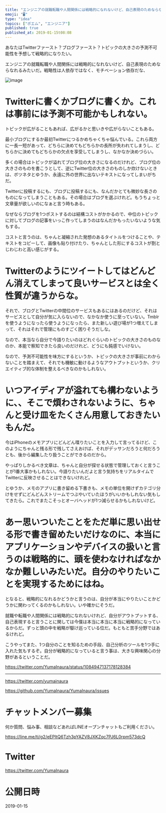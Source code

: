 ```yaml
---
title: "エンジニアの就職転職や人間関係には戦略的になれないけど、自己表現のためならなれるみたいだ。戦略性は人依存ではなく、モチベーション依存だな、"
emoji: "🖥"
type: "idea"
topics: ["ポエム", "エンジニア"]
published: true
published_at: 2019-01-15t08:08
---
```


あなたはTwitterファースト？ブログファースト？トピックの大きさの予測不可能性を予想して戦略的になりたい。

エンジニアの就職転職や人間関係には戦略的になれないけど、自己表現のためならなれるみたいだ。戦略性は人依存ではなく、モチベーション依存だな、

![image](https://user-images.githubusercontent.com/13635059/51147000-0b983500-189c-11e9-942c-b9a36227b05d.png)


# Twitterに書くかブログに書くか。これは事前には予測不可能かもしれない。

トピックが広がることもあれば、広がるかと思いきや広がらないこともある。

最小ブログにするか最初Twitterにつるかめちゃくちゃ悩んでいる。これら両方に一長一短があって、どちらに決めてもどちらかの長所が失われてしまうし、どちらかに決めてもどちらかの欠点を享受してしまうし、なかなか決めづらい。

多くの場合はトピックが溢れてブログ位の大きさになるのだけれど、ブログ位の大きさのものを書こうとして、逆にTwitter位の大きさのものしか炊けないときは、ボツネタとゆうか、永遠に外の世界に出ないテキストになってしまいがちだ。

Twitterに投稿するにも、ブログに投稿するにも、なんだかとても微妙な長さのものになってしまうこともある。その場合はブログを選ぶけれど。もうちょっと文章量が欲しいのになぁと言う時もある。

なぜならブログを1つポストするのは結構コストがかかるので、中位のトピックに対してブログの記事をいっこ作ってしまうのはなんだかもったいないような気もする。

コストと言うのは、ちゃんと凝縮された発想のあるタイトルをつけることや、テキストをコピーして、画像も貼り付けたり、ちゃんとした形にするコストが割とじわじわと高い感じがする。

# Twitterのようにツイートしてはどんどん消えてしまって良いサービスとは全く性質が違うからな。

それで、ブログとTwitterの中間位のサービスもあるにはあるのだけど、それはサービスとして自分が気に入らないので、なかなか使うに至っていない。Tmblrを使うようになったら使うようになったら、また新しい遊び場が1つ増えてしまって、それはそれで管理にものすごく困りそうだしな。

なので、本当なら自分で今語りたいのはどれぐらいのトピックの大きさのものなのか、本能で察知できたら良いのだけれど、どうにも鈍感でいけない。

なので、予測不可能性を味方にするというか、トピックの大きさが事前にわからないことを踏まえて、それでも機敏に動けるようなアウトプットというか、クリエイティブ的な体制を整えるべきなのかもしれない。

# いつアイディアが溢れても構わないように、、そこで煩わされないように、ちゃんと受け皿をたくさん用意しておきたいもんだ。

今はiPhoneのメモアプリにどんどん喋りたいことを入力して言ってるけど、このようにちゃんと残る形で残してさえおけば、それがデッサンだろうと何だろうとも、後から編集したり扱うことができるのだから。

やっぱりしかるべき文章は、ちゃんと自分が探せる状態で管理しておくと言うことが1番大事かもしれない。今語りたいんだよと言う気持ちをリアルタイムでTwitterに反映させることはできないけれど。

とゆうか、メモのアプリに書き留める下書きも、メモの単位を開けずカテゴリ分けをせずにどんどんストリームでつぶやいていたほうがいいかもしれない気もしてきたら。これでまたこそっとオーバヘッドが1つ減らせるかもしれないけど。

# あー思いついたことをただ単に思い出せる形で書き留めたいだけなのに、本当にアプリケーションやデバイスの扱いと言うのは戦略的に、頭を使わなければなかなか難しいみたいだ。自分のやりたいことを実現するためにはね。

となると、戦略的になれるかどうかと言うのは、自分が本当にやりたいことかどうかに関わってくるのかもしれない。いや確かにそうだ。

就職や転職や人間関係には戦略的になれないけれど、自分がアウトプットする、自己表現すると言うことに関しては今僕は本当に本当に本当に戦略的になっているからだ。ずっと頭の中を戦略が駆け巡っている位だ。もともと苦手分野ではあるけれど。

こうやってまた、1つ自分のことを知るための手段、自己分析のツールを1つ手に入れた気もするぞ。自分が戦略的になっていると言う事は、大きな興味関心の分野があるということだ。


https://twitter.com/YumaInaura/status/1084947137178128384


---

https://twitter.com/yumainaura

https://github.com/YumaInaura/YumaInaura/issues









<!-- Update From Qiita API -->

# チャットメンバー募集


何か質問、悩み事、相談などあればLINEオープンチャットもご利用ください。

https://line.me/ti/g2/eEPltQ6Tzh3pYAZV8JXKZqc7PJ6L0rpm573dcQ





# Twitter


https://twitter.com/YumaInaura


<!-- Update From Qiita API -->



# 公開日時

2019-01-15
